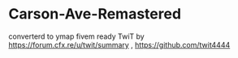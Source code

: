 # Carson-Ave-Remastered
converterd to ymap fivem ready TwiT by https://forum.cfx.re/u/twit/summary , https://github.com/twit4444
